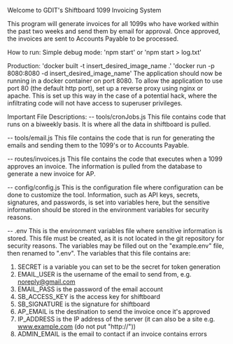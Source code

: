 Welcome to GDIT's Shiftboard 1099 Invoicing System

This program will generate invoices for all 1099s who have worked within the
past two weeks and send them by email for approval. Once approved, the invoices
are sent to Accounts Payable to be processed.

How to run:
Simple debug mode:
'npm start' or 'npm start > log.txt'

Production:
'docker built -t insert_desired_image_name .'
'docker run -p 8080:8080 -d insert_desired_image_name'
The application should now be running in a docker container on port 8080.
To allow the application to use port 80 (the default http port), set up
a reverse proxy using nginx or apache. This is set up this way in the case
of a potential hack, where the infiltrating code will not have access to 
superuser privileges.

Important File Descriptions:
-- tools/cronJobs.js
This file contains code that runs on a biweekly basis.
It is where all the data in shiftboard is pulled.

-- tools/email.js
This file contains the code that is run for generating the emails and sending 
them to the 1099's or to Accounts Payable.

-- routes/invoices.js
This file contains the code that executes when a 1099 approves an invoice.
The information is pulled from the database to generate a new invoice for AP.

-- config/config.js
This is the configuration file where configuration can be done to customize
the tool. Information, such as API keys, secrets, signatures, and passwords,
is set into variables here, but the sensitive information should be stored in
the environment variables for security reasons.

-- .env
This is the environment variables file where sensitive information is stored.
This file must be created, as it is not located in the git repository for
security reasons. The variables may be filled out on the "example.env" file,
then renamed to ".env". The variables that this file contains are:
1. SECRET is a variable you can set to be the secret for token generation
2. EMAIL_USER is the username of the email to send from, e.g. <noreply@gmail.com>
3. EMAIL_PASS is the password of the email account
4. SB_ACCESS_KEY is the access key for shiftboard
5. SB_SIGNATURE is the signature for shiftboard
6. AP_EMAIL is the destination to send the invoice once it's approved
7. IP_ADDRESS is the IP address of the server (it can also be a site e.g. www.example.com (do not put "http://"))
8. ADMIN_EMAIL is the email to contact if an invoice contains errors